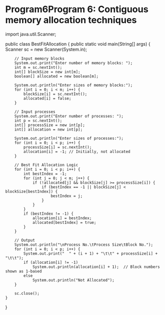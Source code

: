 # Program6Program 6: Contiguous memory allocation techniques 
import java.util.Scanner;

public class BestFitAllocation {
    public static void main(String[] args) {
        Scanner sc = new Scanner(System.in);

        // Input memory blocks
        System.out.print("Enter number of memory blocks: ");
        int m = sc.nextInt();
        int[] blockSize = new int[m];
        boolean[] allocated = new boolean[m];

        System.out.println("Enter sizes of memory blocks:");
        for (int i = 0; i < m; i++) {
            blockSize[i] = sc.nextInt();
            allocated[i] = false;
        }

        // Input processes
        System.out.print("Enter number of processes: ");
        int p = sc.nextInt();
        int[] processSize = new int[p];
        int[] allocation = new int[p];

        System.out.println("Enter sizes of processes:");
        for (int i = 0; i < p; i++) {
            processSize[i] = sc.nextInt();
            allocation[i] = -1; // Initially, not allocated
        }

        // Best Fit Allocation Logic
        for (int i = 0; i < p; i++) {
            int bestIndex = -1;
            for (int j = 0; j < m; j++) {
                if (!allocated[j] && blockSize[j] >= processSize[i]) {
                    if (bestIndex == -1 || blockSize[j] < blockSize[bestIndex]) {
                        bestIndex = j;
                    }
                }
            }
            if (bestIndex != -1) {
                allocation[i] = bestIndex;
                allocated[bestIndex] = true;
            }
        }

        // Output
        System.out.println("\nProcess No.\tProcess Size\tBlock No.");
        for (int i = 0; i < p; i++) {
            System.out.print("  " + (i + 1) + "\t\t" + processSize[i] + "\t\t");
            if (allocation[i] != -1)
                System.out.println(allocation[i] + 1);  // Block numbers shown as 1-based
            else
                System.out.println("Not Allocated");
        }

        sc.close();
    }
}
